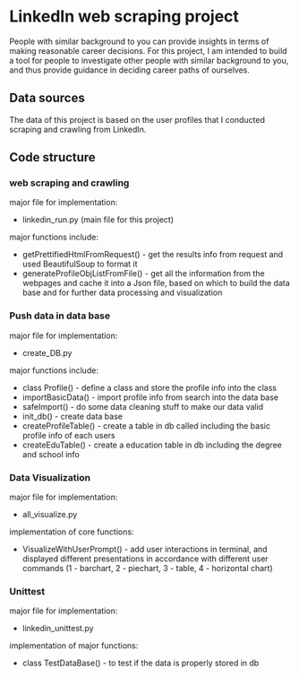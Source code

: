 # LinkedIn web scraping project

People with similar background to you can provide insights in terms of making reasonable career decisions. For this project, I am intended to build a tool for people to investigate other people with similar background to you, and thus provide guidance in deciding career paths of ourselves.

## Data sources
The data of this project is based on the user profiles that I conducted scraping and crawling from LinkedIn. 

## Code structure
### web scraping and crawling
major file for implementation: 
* linkedin_run.py (main file for this project)

major functions include:
* getPrettifiedHtmlFromRequest() - get the results info from request and used BeautifulSoup to format it
* generateProfileObjListFromFile() - get all the information from the webpages and cache it into a Json file, based on which to build the data base and for further data processing and visualization

### Push data in data base
major file for implementation: 
* create_DB.py

major functions include:
* class Profile() - define a class and store the profile info into the class
* importBasicData() - import profile info from search into the data base
* safeImport() - do some data cleaning stuff to make our data valid
* init_db() - create data base
* createProfileTable() - create a table in db called including the basic profile info of each users
* createEduTable() - create a education table in db including the degree and school info

### Data Visualization
major file for implementation:
* all_visualize.py

implementation of core functions:
* VisualizeWithUserPrompt() - add user interactions in terminal, and displayed different presentations in accordance with different user commands (1 - barchart, 2 - piechart, 3 - table, 4 - horizontal chart)

### Unittest
major file for implementation: 
* linkedin_unittest.py

implementation of major functions:
* class TestDataBase() - to test if the data is properly stored in db















